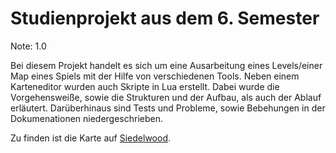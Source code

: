 # Studienprojekt aus dem 6. Semester

Note: 1.0

Bei diesem Projekt handelt es sich um eine Ausarbeitung eines Levels/einer Map eines Spiels mit der Hilfe von verschiedenen Tools.
Neben einem Karteneditor wurden auch Skripte in Lua erstellt. Dabei wurde die Vorgehensweiße, sowie die Strukturen und der Aufbau, als auch der Ablauf erläutert. Darüberhinaus sind Tests und Probleme, sowie Bebehungen in der Dokumenationen niedergeschrieben.

Zu finden ist die Karte auf [Siedelwood](https://siedelwood-3000.de/portfolio-item/pilgrim-alleine-im-irgendwo/).